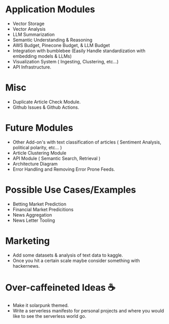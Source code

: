 # Application Modules
* Vector Storage
* Vector Analysis
* LLM Summarization
* Semantic Understanding & Reasoning 
* AWS Budget, Pinecone Budget, & LLM Budget
* Integration with bumblebee (Easily Handle standardization with embedding models & LLMs)
* Visualization System ( Ingesting, Clustering, etc...) 
* API Infrastructure.

# Misc
* Duplicate Article Check Module.
* Github Issues & Github Actions.

# Future Modules
* Other Add-on's with text classification of articles ( Sentiment Analysis, political polarity, etc... )
* Article Clustering Module
* API Module ( Semantic Search, Retrieval )
* Architecture Diagram
* Error Handling and Removing Error Prone Feeds.

# Possible Use Cases/Examples
* Betting Market Prediction
* Financial Market Predicitions
* News Aggregation
* News Letter Tooling

# Marketing
* Add some datasets & analysis of text data to kaggle.
* Once you hit a certain scale maybe consider something with hackernews.

# Over-caffeineted Ideas ☕
* Make it solarpunk themed.
* Write a serverless manifesto for personal projects and where you would like to see the serverless world go.